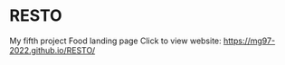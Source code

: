 # RESTO
My fifth project
Food landing page
Click to view website: https://mg97-2022.github.io/RESTO/
